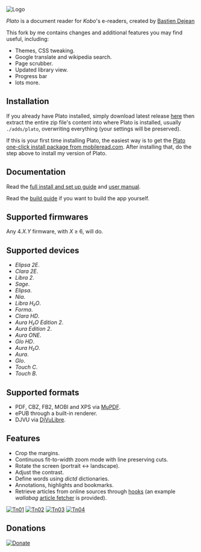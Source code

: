 ![Logo](artworks/plato-logo.svg)

*Plato* is a document reader for *Kobo*'s e-readers, created by [Bastien Dejean](https://github.com/baskerville)

This fork by me contains changes and additional features you may find useful, including:

- Themes, CSS tweaking.
- Google translate and wikipedia search.
- Page scrubber.
- Updated library view.
- Progress bar
- lots more.

## Installation

If you already have Plato installed, simply download latest release [here](https://github.com/thataboy/plato/releases) then extract the entire zip file's content into where Plato is installed, usually `./adds/plato`, overwriting everything (your settings will be preserved).

If this is your first time installing Plato, the easiest way is to get the
[Plato one-click install package from mobileread.com](https://www.mobileread.com/forums/showthread.php?t=314220). After installing that, do the step above to install my version of Plato.

## Documentation

Read the [full install and set up guide](doc/GUIDE.md) and [user manual](doc/MANUAL.md).

Read the [build guide](doc/BUILD.md) if you want to build the app yourself.

## Supported firmwares

Any 4.*X*.*Y* firmware, with *X* ≥ 6, will do.

## Supported devices

- *Elipsa 2E*.
- *Clara 2E*.
- *Libra 2*.
- *Sage*.
- *Elipsa*.
- *Nia*.
- *Libra H₂O*.
- *Forma*.
- *Clara HD*.
- *Aura H₂O Edition 2*.
- *Aura Edition 2*.
- *Aura ONE*.
- *Glo HD*.
- *Aura H₂O*.
- *Aura*.
- *Glo*.
- *Touch C*.
- *Touch B*.

## Supported formats

- PDF, CBZ, FB2, MOBI and XPS via [MuPDF](https://mupdf.com/index.html).
- ePUB through a built-in renderer.
- DJVU via [DjVuLibre](http://djvu.sourceforge.net/index.html).

## Features

- Crop the margins.
- Continuous fit-to-width zoom mode with line preserving cuts.
- Rotate the screen (portrait ↔ landscape).
- Adjust the contrast.
- Define words using *dictd* dictionaries.
- Annotations, highlights and bookmarks.
- Retrieve articles from online sources through [hooks](doc/HOOKS.md) (an example *wallabag* [article fetcher](doc/ARTICLE_FETCHER.md) is provided).

[![Tn01](artworks/thumbnail01.png)](artworks/screenshot01.png) [![Tn02](artworks/thumbnail02.png)](artworks/screenshot02.png) [![Tn03](artworks/thumbnail03.png)](artworks/screenshot03.png) [![Tn04](artworks/thumbnail04.png)](artworks/screenshot04.png)

## Donations

[![Donate](https://img.shields.io/badge/Donate-PayPal-green.svg)](https://www.paypal.com/cgi-bin/webscr?cmd=_s-xclick&hosted_button_id=KNAR2VKYRYUV6)
